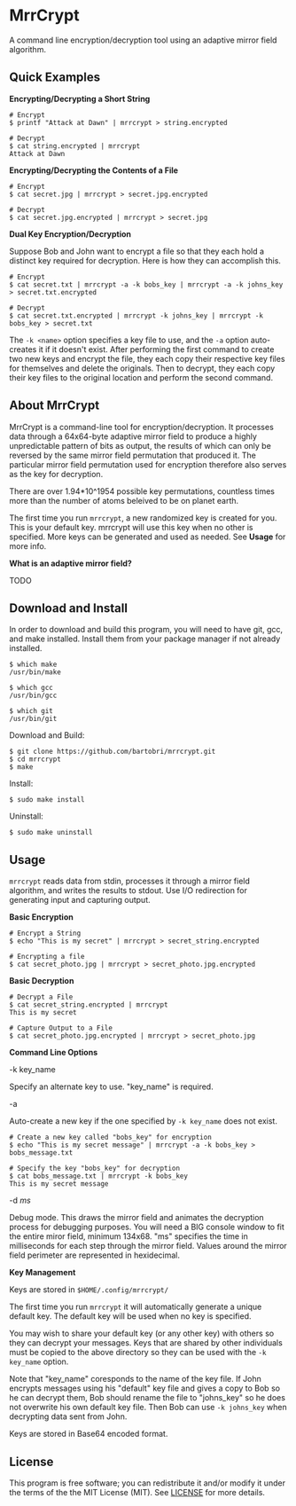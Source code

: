 MrrCrypt
========

A command line encryption/decryption tool using an adaptive mirror field algorithm.

Quick Examples
--------------

**Encrypting/Decrypting a Short String**

```
# Encrypt
$ printf "Attack at Dawn" | mrrcrypt > string.encrypted

# Decrypt
$ cat string.encrypted | mrrcrypt
Attack at Dawn

```

**Encrypting/Decrypting the Contents of a File**

```
# Encrypt
$ cat secret.jpg | mrrcrypt > secret.jpg.encrypted

# Decrypt
$ cat secret.jpg.encrypted | mrrcrypt > secret.jpg
```

**Dual Key Encryption/Decryption**

Suppose Bob and John want to encrypt a file so that they each hold a
distinct key required for decryption. Here is how they can accomplish this.

```
# Encrypt
$ cat secret.txt | mrrcrypt -a -k bobs_key | mrrcrypt -a -k johns_key > secret.txt.encrypted

# Decrypt
$ cat secret.txt.encrypted | mrrcrypt -k johns_key | mrrcrypt -k bobs_key > secret.txt
```

The `-k <name>` option specifies a key file to use, and the `-a`
option auto-creates it if it doesn't exist. After performing the first
command to create two new keys and encrypt the file, they each copy
their respective key files for themselves and delete the originals. Then
to decrypt, they each copy their key files to the original location and
perform the second command.

About MrrCrypt
--------------

MrrCrypt is a command-line tool for encryption/decryption. It
processes data through a 64x64-byte adaptive mirror field to produce a highly
unpredictable pattern of bits as output, the results of which can only be
reversed by the same mirror field permutation that produced it. The particular mirror
field permutation used for encryption therefore also serves as the key for decryption.

There are over 1.94*10^1954 possible key permutations, countless times more
than the number of atoms beleived to be on planet earth.

The first time you run `mrrcrypt`, a new randomized key is created for you.
This is your default key. mrrcrypt will use this key when no other
is specified. More keys can be generated and used as needed. See **Usage**
for more info.

**What is an adaptive mirror field?**

TODO

Download and Install
--------------------

In order to download and build this program, you will need to have git,
gcc, and make installed. Install them from your package manager if not
already installed.

```
$ which make
/usr/bin/make

$ which gcc
/usr/bin/gcc

$ which git
/usr/bin/git
```
Download and Build:
```
$ git clone https://github.com/bartobri/mrrcrypt.git
$ cd mrrcrypt
$ make
```

Install:
```
$ sudo make install
```

Uninstall:
```
$ sudo make uninstall
```

Usage
-----

`mrrcrypt` reads data from stdin, processes it through a mirror field
algorithm, and writes the results to stdout. Use I/O redirection for
generating input and capturing output.

**Basic Encryption**

```
# Encrypt a String
$ echo "This is my secret" | mrrcrypt > secret_string.encrypted

# Encrypting a file
$ cat secret_photo.jpg | mrrcrypt > secret_photo.jpg.encrypted
```

**Basic Decryption**

```
# Decrypt a File
$ cat secret_string.encrypted | mrrcrypt
This is my secret

# Capture Output to a File
$ cat secret_photo.jpg.encrypted | mrrcrypt > secret_photo.jpg
```

**Command Line Options**

-k key_name

Specify an alternate key to use. "key_name" is required.

-a

Auto-create a new key if the one specified by `-k key_name` does not exist.

```
# Create a new key called "bobs_key" for encryption
$ echo "This is my secret message" | mrrcrypt -a -k bobs_key > bobs_message.txt

# Specify the key "bobs_key" for decryption
$ cat bobs_message.txt | mrrcrypt -k bobs_key
This is my secret message
```

-d *ms*

Debug mode. This draws the mirror field and animates the decryption process
for debugging purposes. You will need a BIG console window to fit the
entire miror field, minimum 134x68. "ms" specifies the time in milliseconds
for each step through the mirror field. Values around the mirror field
perimeter are represented in hexidecimal.

**Key Management**

Keys are stored in `$HOME/.config/mrrcrypt/`

The first time you run `mrrcrypt` it will automatically generate a unique
default key. The default key will be used when no key is specified.

You may wish to share your default key (or any other key) with others so
they can decrypt your messages. Keys that are shared by other individuals
must be copied to the above directory so they can be used with the
`-k key_name` option.

Note that "key_name" coresponds to the name of the key file. If John
encrypts messages using his "default" key file and gives a copy to Bob so he
can decrypt them, Bob should rename the file to "johns_key" so he does not
overwrite his own default key file. Then Bob can use `-k johns_key` when
decrypting data sent from John.

Keys are stored in Base64 encoded format.

License
-------

This program is free software; you can redistribute it and/or modify it under the terms of the the
MIT License (MIT). See [LICENSE](LICENSE) for more details.
